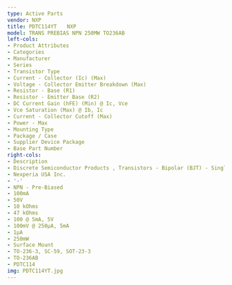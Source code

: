 ```yaml
---
type: Active Parts
vendor: NXP
title: PDTC114YT　　NXP
model: TRANS PREBIAS NPN 250MW TO236AB
left-cols:
- Product Attributes
- Categories
- Manufacturer
- Series
- Transistor Type
- Current - Collector (Ic) (Max)
- Voltage - Collector Emitter Breakdown (Max)
- Resistor - Base (R1)
- Resistor - Emitter Base (R2)
- DC Current Gain (hFE) (Min) @ Ic, Vce
- Vce Saturation (Max) @ Ib, Ic
- Current - Collector Cutoff (Max)
- Power - Max
- Mounting Type
- Package / Case
- Supplier Device Package
- Base Part Number
right-cols:
- Description
- Discrete Semiconductor Products , Transistors - Bipolar (BJT) - Single, Pre-Biased
- Nexperia USA Inc.
- '-'
- NPN - Pre-Biased
- 100mA
- 50V
- 10 kOhms
- 47 kOhms
- 100 @ 5mA, 5V
- 100mV @ 250µA, 5mA
- 1µA
- 250mW
- Surface Mount
- TO-236-3, SC-59, SOT-23-3
- TO-236AB
- PDTC114
img: PDTC114YT.jpg
---
```

